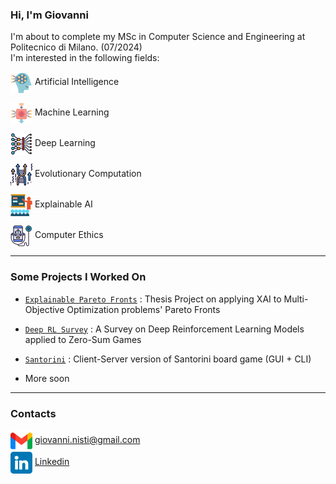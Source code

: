 ### Hi, I'm Giovanni

I'm about to complete my MSc in Computer Science and Engineering at Politecnico di Milano. (07/2024)\
I'm interested in the following fields:

<a href="https://www.flaticon.com/authors/becris"><img src="Assets/ai.png" valign="middle" width="35"></a> Artificial Intelligence

<a href="https://www.flaticon.com/authors/becris"><img src="Assets/ML.png" valign="middle" width="35"></a> Machine Learning 

<a href="https://www.flaticon.com/authors/becris"><img src="Assets/deep-learning.png" valign="middle" width="35"></a> Deep Learning

<a href="https://www.flaticon.com/authors/becris"><img src="Assets/EvoComp.png" valign="middle" width="35"></a> Evolutionary Computation

<a href="https://www.flaticon.com/authors/becris"><img src="Assets/presentation.png" valign="middle" width="35"></a> Explainable AI

<a href="https://www.flaticon.com/authors/becris"><img src="Assets/ComputerEthics.png" valign="middle" width="35"></a> Computer Ethics

---

### Some Projects I Worked On

- [`Explainable Pareto Fronts`](https://github.com/GiovanniN98/Explainable-Pareto-Fronts) : Thesis Project on applying XAI to Multi-Objective Optimization problems' Pareto Fronts

- [`Deep RL Survey`](https://github.com/Menta99/Advanced_Deep_Learning_Models_and_Methods-Menta-Nisti) : A Survey on Deep Reinforcement Learning Models applied to Zero-Sum Games
  
- [`Santorini`](https://github.com/Menta99/ing-sw-2020-menta-nisti-manocchio) : Client-Server version of Santorini board game (GUI + CLI)

- More soon

---

### Contacts

<a href="https://www.flaticon.com/authors/freepik"><img src="Assets/gmail.png" valign="middle" width="35"></a> giovanni.nisti@gmail.com\
<a href="https://www.flaticon.com/authors/riajulislam"><img src="Assets/linkedin.png" valign="middle" width="35"></a> [Linkedin](https://www.linkedin.com/in/giovanni-nisti-9b9732174/)


